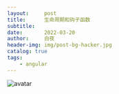 ```yaml
---
layout:     post
title:      生命周期和钩子函数
subtitle:   
date:       2022-03-20
author:     白夜
header-img: img/post-bg-hacker.jpg
catalog: true
tags:
    - angular
---
```

![avatar](http://baidu.com/pic/doge.png)
